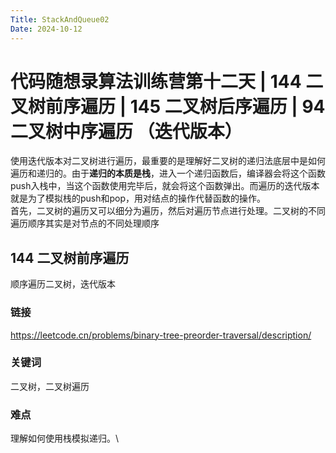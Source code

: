 ```yaml
---
Title: StackAndQueue02
Date: 2024-10-12
---
```

# 代码随想录算法训练营第十二天 | 144 二叉树前序遍历 | 145 二叉树后序遍历 | 94 二叉树中序遍历 （迭代版本）
使用迭代版本对二叉树进行遍历，最重要的是理解好二叉树的递归法底层中是如何遍历和递归的。由于**递归的本质是栈**，进入一个递归函数后，编译器会将这个函数push入栈中，当这个函数使用完毕后，就会将这个函数弹出。而遍历的迭代版本就是为了模拟栈的push和pop，用对结点的操作代替函数的操作。\
首先，二叉树的遍历又可以细分为遍历，然后对遍历节点进行处理。二叉树的不同遍历顺序其实是对节点的不同处理顺序
## 144 二叉树前序遍历
顺序遍历二叉树，迭代版本
### 链接
https://leetcode.cn/problems/binary-tree-preorder-traversal/description/
### 关键词
二叉树，二叉树遍历
### 难点
理解如何使用栈模拟递归。\

